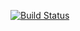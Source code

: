 [![Build Status](https://eyedee.visualstudio.com/EcoNext/_apis/build/status/EcoNext?branchName=master)](https://eyedee.visualstudio.com/EcoNext/_build/latest?definitionId=116&branchName=master)